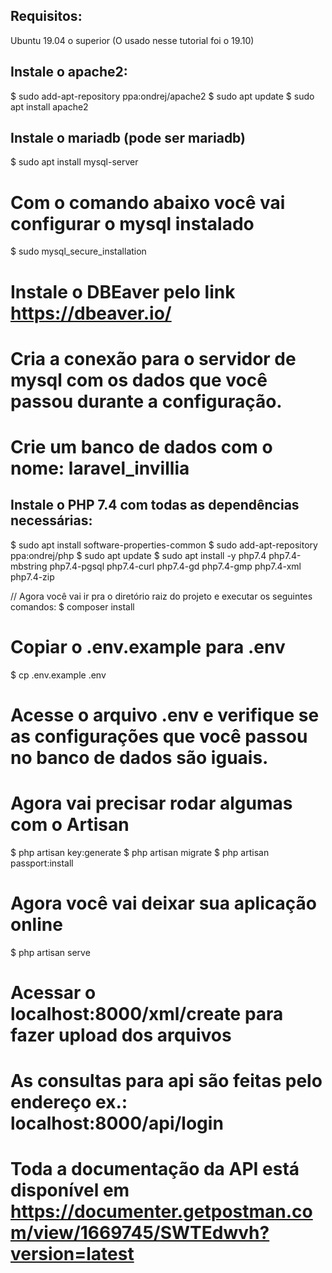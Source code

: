 ## Requisitos:
Ubuntu 19.04 o superior (O usado nesse tutorial foi o 19.10)

## Instale o apache2:
$ sudo add-apt-repository ppa:ondrej/apache2
$ sudo apt update
$ sudo apt install apache2

## Instale o mariadb (pode ser mariadb)
$ sudo apt install mysql-server

# Com o comando abaixo você vai configurar o mysql instalado 
$ sudo mysql_secure_installation

# Instale o DBEaver pelo link https://dbeaver.io/
# Cria a conexão para o servidor de mysql com os dados que você passou durante a configuração.
# Crie um banco de dados com o nome: laravel_invillia

## Instale o PHP 7.4 com todas as dependências necessárias:
$ sudo apt install software-properties-common
$ sudo add-apt-repository ppa:ondrej/php
$ sudo apt update
$ sudo apt install -y php7.4 php7.4-mbstring php7.4-pgsql php7.4-curl php7.4-gd php7.4-gmp php7.4-xml php7.4-zip


// Agora você vai ir pra o diretório raiz do projeto e executar os seguintes comandos:
$ composer install

# Copiar o .env.example para .env
$ cp .env.example .env

# Acesse o arquivo .env e verifique se as configurações que você passou no banco de dados são iguais.

# Agora vai precisar rodar algumas com o Artisan
$ php artisan key:generate
$ php artisan migrate
$ php artisan passport:install

# Agora você vai deixar sua aplicação online
$ php artisan serve

# Acessar o localhost:8000/xml/create para fazer upload dos arquivos
# As consultas para api são feitas pelo endereço ex.: localhost:8000/api/login
# Toda a documentação da API está disponível em https://documenter.getpostman.com/view/1669745/SWTEdwvh?version=latest
